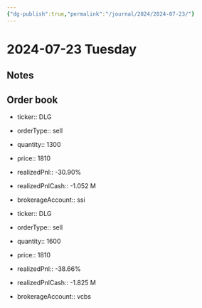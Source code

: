 ```yaml
---
{"dg-publish":true,"permalink":"/journal/2024/2024-07-23/"}
---
```


# 2024-07-23 Tuesday

## Notes

## Order book

- ticker:: DLG
- orderType:: sell
- quantity:: 1300
- price:: 1810
- realizedPnl:: -30.90%
- realizedPnlCash:: -1.052 M
- brokerageAccount:: ssi

- ticker:: DLG
- orderType:: sell
- quantity:: 1600
- price:: 1810
- realizedPnl:: -38.66%
- realizedPnlCash:: -1.825 M
- brokerageAccount:: vcbs